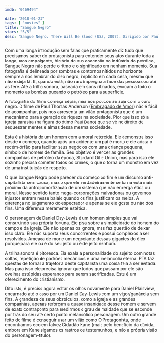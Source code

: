 ```yaml
---
imdb: "0469494"

date: "2018-01-23"
tags: [ "movies" ]
title: "Sangue Negro"
stars: "5/5"
desc: "Sangue Negro. There Will Be Blood (USA, 2007). Dirigido por Paul Thomas Anderson. Escrito por Paul Thomas Anderson, Upton Sinclair. Com Daniel Day-Lewis, Martin Stringer, Matthew Braden Stringer, Jacob Stringer, Joseph Mussey, Barry Del Sherman, Harrison Taylor, Stockton Taylor, Paul F. Tompkins."
---
```

Com uma longa introdução sem falas que praticamente diz tudo que precisamos saber do protagonista para entender seus atos durante toda a longa, mas empolgante, história de sua ascensão na indústria do petróleo, Sangue Negro não perde o ritmo e o significado em nenhum momento. Sua fotografia é delineada por sombras e contornos nítidos no horizonte, sempre a nos lembrar do óleo negro, implícito em cada cena, mesmo que não esteja lá. E, quando está, não raro impregna a face das pessoas ou até as fere. Até a trilha sonora, baseada em sons ritmados, evocam a todo o momento as bombas puxando o petróleo para a superfície.

A fotografia do filme começa sépia, mas aos poucos se suja com o ouro negro. O filme de Paul Thomas Anderson ([Embriagado de Amor](/embriagado-de-amor)) não é fácil de acompanhar, pois nos apresenta um vilão protagonista que é um mecanismo para a geração de riqueza na sociedade. Pior que isso só a igreja parasita (na figura do ótimo Paul Dano) que se vê no direito de sequestrar mentes e almas dessa mesma sociedade.

Esta é a história de um homem com a moral retorcida. Ele demonstra isso desde o começo, quando após um acidente um pai é morto e ele adota o recém-órfão para facilitar seus negócios com uma criança pequena, símbolo de homem de família. Seu objetivo é vencer as grandes companhias de petróleo da época, Stardard Oil e Union, mas para isso ele sozinho precisa cometer todos os crimes, o que o torna um monstro em vez de uma instituição de respeito.

O que Sangue Negro pode parecer do começo ao fim é um discurso anti-capitalista sem causa, mas o que ele verdadeiramente se torna está mais próximo da antropomorfização de um sistema que não enxerga ética ou moral. Nesse sentido tanto mega-corporações malvadonas ou governos injustos entram nesse balaio quando os fins justificam os meios. A diferença no julgamento do espectador é apenas se ele gosta ou não dos fins. Uma diferença meramente estética.

O personagem de Daniel Day-Lewis é um homem simples que vai construindo sua própria fortuna. Ele pisa sobre a simplicidade do homem do campo e da igreja. Ele não apenas os ignora, mas faz questão de deixar isso claro. Ele não suporta seus concorrentes e possui complexos a ser resolvidos. Ameaça de morte um negociante dessas gigantes do óleo porque para ele ou é do seu jeito ou é de jeito nenhum.

A trilha sonora é pitoresca. Ela exala a personalidade do sujeito com notas soltas, repetição de padrões mecânicos e uma melancolia eterna. PTA faz questão de tornar a trajetória deste capitalista uma coisa feia a ser evitada. Mas para isso ele precisa ignorar que todos que passam por ele são ovelhas estúpidas esperando para serem sacrificadas. Este é um oferecimento do cristianismo.

Dito isto, é preciso agora voltar os olhos novamente para Daniel Plainview, encarnado até o osso por um Daniel Day-Lewis com um vigor/ganância sem fins. A grandeza de seus obstáculos, como a igreja e as grandes companhias, apenas reforçam a quase insanidade desse homem e servem de exato contraponto para medirmos o grau de maldade que se esconde por trás do seu até certo ponto melancólico personagem. Um outro grande feito do filme é conseguir usar um vilão como O Protagonista, onde encontramos eco em talvez Cidadão Kane (mais pelo benefício da dúvida, embora em Kane sigamos os rastros de testemunhos, e não a própria visão do personagem-título).

